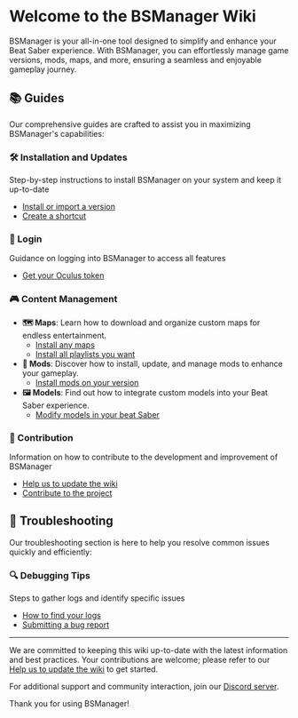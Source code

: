 # Welcome to the BSManager Wiki

BSManager is your all-in-one tool designed to simplify and enhance your Beat Saber experience. With BSManager, you can effortlessly manage game versions, mods, maps, and more, ensuring a seamless and enjoyable gameplay journey.

## 📚 Guides

Our comprehensive guides are crafted to assist you in maximizing BSManager's capabilities:

### 🛠️ Installation and Updates

Step-by-step instructions to install BSManager on your system and keep it up-to-date

- [Install or import a version](install-or-import-a-version)
- [Create a shortcut](create-a-shortcut)

### 🔑 Login

Guidance on logging into BSManager to access all features

- [Get your Oculus token](get-your-oculus-token)

### 🎮 Content Management

- **🗺️ Maps**: Learn how to download and organize custom maps for endless entertainment.
    - [Install any maps](install-any-maps)
    - [Install all playlists you want](install-all-playlists-you-want)
- **🧩 Mods**: Discover how to install, update, and manage mods to enhance your gameplay.
    - [Install mods on your version](install-mods-on-your-version)
- **🖼️ Models**: Find out how to integrate custom models into your Beat Saber experience.
    - [Modify models in your beat Saber](modify-models-in-your-beat-saber)

### 🤝 Contribution

Information on how to contribute to the development and improvement of BSManager

- [Help us to update the wiki](help-us-to-update-the-wiki)
- [Contribute to the project](https://github.com/Zagrios/bs-manager/blob/master/CONTRIBUTING.md)

## 🐞 Troubleshooting

Our troubleshooting section is here to help you resolve common issues quickly and efficiently:

<!-- ### ⚙️ Connection Issues: Solutions for problems related to connecting BSManager to required services. -->

<!-- ### 💾 Installation Problems: Guidance on fixing errors during setup or version updates. -->

<!-- ### 🎮 Gameplay Issues: Fixes for issues impacting Beat Saber performance. -->

### 🔍 Debugging Tips

Steps to gather logs and identify specific issues

- [How to find your logs](how-to-find-your-logs)
- [Submitting a bug report](https://github.com/Zagrios/bs-manager/issues/new?assignees=Zagrios&labels=bug&projects=&template=1-bug-report.yaml&title=%5BBUG%5D+%3A+)
  
***

We are committed to keeping this wiki up-to-date with the latest information and best practices. Your contributions are welcome; please refer to our [Help us to update the wiki](Help-us-to-update-the-wiki) to get started.

For additional support and community interaction, join our [Discord server](https://discord.gg/uSqbHVpKdV).

Thank you for using BSManager!
